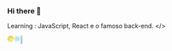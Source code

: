 ### Hi there 👋

 Learning : JavaScript, React e o famoso back-end. </learning> </>
 
<div style=" display: flex;">
<img src="https://raw.githubusercontent.com/devicons/devicon/master/icons/javascript/javascript-plain.svg" alt="" width = "3%" height ="4%" style="border-radius: 50%;">
<img src="https://raw.githubusercontent.com/devicons/devicon/master/icons/react/react-original.svg" alt="" width = "3%" height ="4%">
<img src="https://www.alwaysdata.com/static/img/technologies/languages/nodejs.png" width="3%" height="4%">
 
</div>

 
